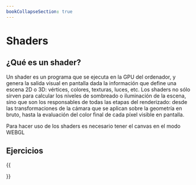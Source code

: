 ```yaml
---
bookCollapseSection: true
---
```


# Shaders

## ¿Qué es un shader?
Un shader es un programa que se ejecuta en la GPU del ordenador, y genera la salida visual en pantalla dada la información que define una escena 2D o 3D: vértices, colores, texturas, luces, etc. Los shaders no sólo sirven para calcular los niveles de sombreado o iluminación de la escena, sino que son los responsables de todas las etapas del renderizado: desde las transformaciones de la cámara que se aplican sobre la geometría en bruto, hasta la evaluación del color final de cada píxel visible en pantalla.

Para hacer uso de los shaders es necesario tener el canvas en el modo WEBGL

## Ejercicios

{{<section>}}